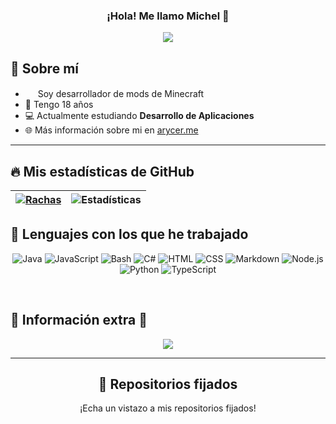 
<h3 align="center">¡Hola! Me llamo Michel</a> 👋</h3>

<p align="center">
    <img src="https://komarev.com/ghpvc/?username=Arycer&color=red"/> 
</p>

## 📖 Sobre mí

* <img src="https://cdn.discordapp.com/emojis/1124845167866806312.gif?quality=lossless" width="16"/> Soy desarrollador de mods de Minecraft
* 🌱 Tengo 18 años
* 💻 Actualmente estudiando **Desarrollo de Aplicaciones**
* 🌐 Más información sobre mi en [arycer.me](https://arycer.me/)
  
<hr/>

## 🔥 Mis estadísticas de GitHub

| [![Rachas](https://streak-stats.demolab.com?user=Arycer&theme=dark&hide_border=true&locale=es)](https://discord.com/users/1011216444148678680) | ![Estadísticas](https://github-readme-stats.vercel.app/api?username=Arycer&theme=dark&show_icons=true&hide_border=true&count_private=true) |
|--------------------------------------------------------------------------------------------------------------|-----------------------------------------------------------------------------------------------------------|

## 🌱 Lenguajes con los que he trabajado

<p align="center">
<img alt="Java" src="https://custom-icon-badges.demolab.com/badge/Java-007396.svg?logo=java&logoColor=white"></a>
<img alt="JavaScript" src="https://img.shields.io/badge/JavaScript-F7DF1E.svg?logo=javascript&logoColor=black"></a>
<img alt="Bash" src="https://img.shields.io/badge/Bash-121011.svg?logo=gnu-bash&logoColor=white"></a>
<img alt="C#" src="https://custom-icon-badges.demolab.com/badge/C%23-68217A.svg?logo=cs2&logoColor=white"></a>
<img alt="HTML" src="https://img.shields.io/badge/HTML-E34F26.svg?logo=html5&logoColor=white"></a>
<img alt="CSS" src="https://img.shields.io/badge/CSS-1572B6.svg?logo=css3&logoColor=white"></a>
<img alt="Markdown" src="https://img.shields.io/badge/Markdown-000000.svg?logo=markdown&logoColor=white"></a>
<img alt="Node.js" src="https://img.shields.io/badge/Node.js-43853D.svg?logo=node.js&logoColor=white"></a>
<img alt="Python" src="https://img.shields.io/badge/Python-14354C.svg?logo=python&logoColor=white"></a>
<img alt="TypeScript" src="https://img.shields.io/badge/TypeScript-007ACC.svg?logo=typescript&logoColor=white"></a>
</p>

<br/>

## 💭 Información extra 💭
<p align="center">
    <img src="https://lanyard.cnrad.dev/api/361147515673903116"/>
</p>

<hr/>

<h2 align="center">📌 Repositorios fijados </h2>
<p align="center">¡Echa un vistazo a mis repositorios fijados!</p>
